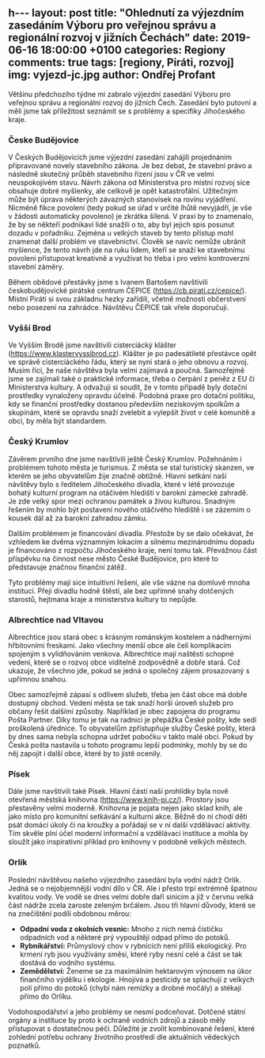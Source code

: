 h---
layout:     post
title:      "Ohlednutí za výjezdním zasedáním Výboru pro veřejnou správu a regionální rozvoj v jižních Čechách"
date:       2019-06-16 18:00:00 +0100
categories: Regiony
comments:   true
tags:       [regiony, Piráti, rozvoj]
img:        vyjezd-jc.jpg
author:     Ondřej Profant
---

Většinu předchozího týdne mi zabralo výjezdní zasedání Výboru pro veřejnou správu a regionální rozvoj do jižních Čech. Zasedání bylo putovní a měli jsme tak příležitost seznámit se s problémy a specifiky Jihočeského kraje.

<!--more-->

### Česke Budějovice

V Českých Budějovicích jsme výjezdní zasedání zahájili projednáním připravované novely stavebního zákona. Je bez debat, že stavební právo a následně skutečný průběh stavebního řízení jsou v ČR ve velmi neuspokojivém stavu. Návrh zákona od Ministerstva pro místní rozvoj sice obsahuje dobré myšlenky, ale celkově je opět katastrofální. Užitečným může být úprava některých závazných stanovisek na rovinu vyjádření. Nicméně fikce povolení (tedy pokud se úřad v určité lhůtě nevyjádří, je vše v žádosti automaticky povoleno) je zkrátka šílená. V praxi by to znamenalo, že by se někteří podnikaví lidé snažili o to, aby byl jejich spis posunut dozadu v pořadníku. Zejména u velkých staveb by tento přístup mohl znamenat další problém ve stavebnictví. Člověk se navíc nemůže ubránit myšlence, že tento návrh jde na ruku lidem, kteří se snaží ke stavebnímu povolení přistupovat kreativně a využívat ho třeba i pro velmi kontroverzní stavební záměry.

Během obědové přestávky jsme s Ivanem Bartošem navštívili českobudějovické pirátské centrum ČEPICE (https://cb.pirati.cz/cepice/). Místní Piráti si svou základnu hezky zařídili, včetně možnosti občerstvení nebo posezení na zahrádce. Návštěvu ČEPICE tak vřele doporučuji.

### Vyšší Brod

Ve Vyšším Brodě jsme navštívili cisterciácký klášter (https://www.klastervyssibrod.cz). Klášter je po padesátileté přestávce opět ve správě cisterciáckého řádu, který se nyní stará o jeho obnovu a rozvoj. Musím říci, že naše návštěva byla velmi zajímavá a poučná. Samozřejmě jsme se zajímali také o praktické informace, třeba o čerpání z peněz z EU či Ministerstva kultury. A odvažuji si soudit, že v tomto případě byly dotační prostředky vynaloženy opravdu účelně. Podobná praxe pro dotační politiku, kdy se finanční prostředky dostanou především neziskovým spolkům a skupinám, které se opravdu snaží zvelebit a vylepšit život v celé komunitě a obci, by měla být standardem.

### Český Krumlov

Závěrem prvního dne jsme navštívili ještě Český Krumlov. Požehnáním i problémem tohoto města je turismus. Z města se stal turistický skanzen, ve kterém se jeho obyvatelům žije značně obtížně. Hlavní setkání naší návštěvy bylo s ředitelem Jihočeského divadla, které v létě provozuje bohatý kulturní program na otáčivém hledišti v barokní zámecké zahradě. Je zde velký spor mezi ochranou památek a živou kulturou. Snadným řešením by mohlo být postavení nového otáčivého hlediště i se zázemím o kousek dál až za barokní zahradou zámku. 

Dalším problémem je financování divadla. Přestože by se dalo očekávat, že vzhledem ke dvěma významným lokacím a silnému mezinárodnímu dopadu je financováno z rozpočtu Jihočeského kraje, není tomu tak. Převážnou část příspěvku na činnost nese město České Budějovice, pro které to představuje značnou finanční zátěž.

Tyto problémy mají sice intuitivní řešení, ale vše vázne na domluvě mnoha institucí. Přeji divadlu hodně štěstí, ale bez upřímné snahy dotčených starostů, hejtmana kraje a ministerstva kultury to nepůjde.

### Albrechtice nad Vltavou

Albrechtice jsou stará obec s krásným románským kostelem a nádhernými hřbitovními freskami. Jako všechny menší obce ale čelí komplikacím spojeným s vylidňováním venkova. Albrechtice mají naštěstí schopné vedení, které se o rozvoj obce viditelně zodpovědně a dobře stará. Což ukazuje, že všechno jde, pokud se jedná o společný zájem prosazovaný s upřímnou snahou.

Obec samozřejmě zápasí s odlivem služeb, třeba jen část obce má dobře dostupný obchod. Vedení města se tak snaží horší úroveň služeb pro občany řešit dalšími způsoby. Například je obec zapojena do programu Pošta Partner. Díky tomu je tak na radnici je přepážka České pošty, kde sedí proškolená úřednice. To obyvatelům zpřístupňuje služby České pošty, která by dnes sama nebyla schopna udržet pobočku v takto malé obci. Pokud by Česká pošta nastavila u tohoto programu lepší podmínky, mohly by se do něj zapojit i další obce, které by to jistě ocenily.

### Písek

Dále jsme navštívili také Písek. Hlavní částí naší prohlídky byla nově otevřená městská knihovna (https://www.knih-pi.cz/). Prostory jsou přestavěny velmi moderně. Knihovna je pojata nejen jako sklad knih, ale jako místo pro komunitní setkávání a kulturní akce. Běžně do ní chodí děti psát domácí úkoly či na kroužky a pořádají se v ní další vzdělávací aktivity. Tím skvěle plní účel moderní informační a vzdělávací instituce a mohla by sloužit jako inspirativní příklad pro knihovny v podobně velkých městech.

### Orlík

Poslední návštěvou našeho výjezdního zasedání byla vodní nádrž Orlík. Jedná se o nejobjemnější vodní dílo v ČR. Ale i přesto trpí extrémně špatnou kvalitou vody. Ve vodě se dnes velmi dobře daří sinicím a již v červnu velká část nádrže zcela zaroste zeleným brčálem. Jsou tři hlavní důvody, které se na znečištění podílí obdobnou měrou:

* **Odpadní voda z okolních vesnic:** Mnoho z nich nemá čističku odpadních vod a některé prý vypouštějí odpad přímo do potoků.
* **Rybníkářství:** Průmyslový chov v rybnících není příliš ekologický. Pro krmení ryb jsou využívány směsi, které ryby nesní celé a část se tak dostává do vodního systému.
* **Zemědělství:** Ženeme se za maximálním hektarovým výnosem na úkor finančního výdělku i ekologie. Hnojiva a pesticidy se splachují z velkých polí přímo do potoků (chybí nám remízky a drobné močály) a stékají přímo do Orlíku.

Vodohospodářství a jeho problémy se nesmí podceňovat. Dotčené státní orgány a instituce by proto k ochraně vodních zdrojů a zásob měly přistupovat s dostatečnou péčí. Důležité je zvolit kombinované řešení, které zohlední potřebu ochrany životního prostředí dle aktuálních vědeckých poznatků.
